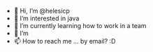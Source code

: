 - 👋 Hi, I’m @helesicp
- 👀 I’m interested in java
- 🌱 I’m currently learning how to work in a team
- 💞️ I’m 
- 📫 How to reach me ... by email? :D

<!---
helesicp/helesicp is a ✨ special ✨ repository because its `README.md` (this file) appears on your GitHub profile.
You can click the Preview link to take a look at your changes.
--->
